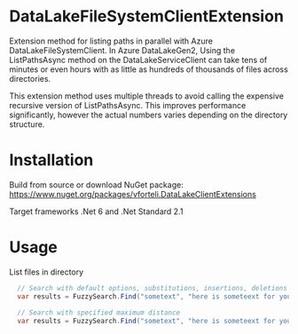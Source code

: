 # DataLakeFileSystemClientExtension
Extension method for listing paths in parallel with Azure DataLakeFileSystemClient.
In Azure DataLakeGen2, Using the ListPathsAsync method on the DataLakeServiceClient can take tens of minutes or even hours with as little as hundreds of thousands of files across directories.

This extension method uses multiple threads to avoid calling the expensive recursive version of ListPathsAsync. This improves performance significantly, however the actual numbers varies depending on the directory structure.

# Installation
Build from source or download NuGet package: https://www.nuget.org/packages/vforteli.DataLakeClientExtensions

Target frameworks .Net 6 and .Net Standard 2.1

# Usage

List files in directory
``` csharp
  // Search with default options, substitutions, insertions, deletions and default maximum distance (3)
  var results = FuzzySearch.Find("sometext", "here is someteext for you");   
  
  // Search with specified maximum distance
  var results = FuzzySearch.Find("sometext", "here is someteext for you", 1);  
    
  
```
